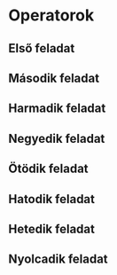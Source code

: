 # Operatorok
## Első feladat

## Második feladat

## Harmadik feladat

## Negyedik feladat

## Ötödik feladat

## Hatodik feladat

## Hetedik feladat

## Nyolcadik feladat
